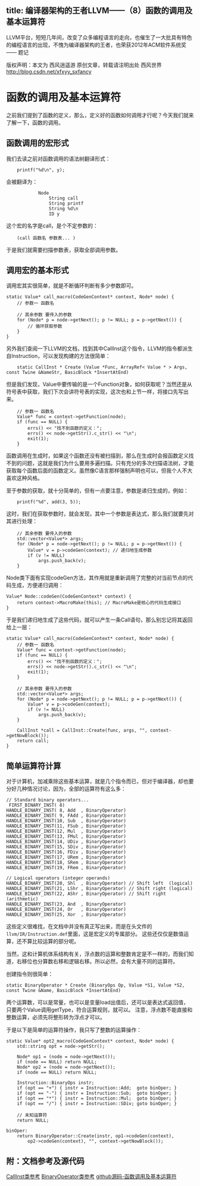 title: 编译器架构的王者LLVM——（8）函数的调用及基本运算符
---

LLVM平台，短短几年间，改变了众多编程语言的走向，也催生了一大批具有特色的编程语言的出现，不愧为编译器架构的王者，也荣获2012年ACM软件系统奖 —— 题记

版权声明：本文为 西风逍遥游 原创文章，转载请注明出处 西风世界 http://blog.csdn.net/xfxyy_sxfancy

# 函数的调用及基本运算符

之前我们提到了函数的定义，那么，定义好的函数如何调用才行呢？今天我们就来了解一下，函数的调用。

## 函数调用的宏形式

我们去读之前对函数调用的语法树翻译形式：

```
	printf("%d\n", y);
```

会被翻译为：

```
			Node
                String call
                String printf
                String %d\n
                ID y
```

这个宏的名字是call，是个不定参数的：
```
	(call 函数名 参数表... )
```

于是我们就需要扫描参数表，获取全部调用参数。


## 调用宏的基本形式

调用宏其实很简单，就是不断循环判断有多少参数即可。

```
static Value* call_macro(CodeGenContext* context, Node* node) {
	// 参数一 函数名
	
	// 其余参数 要传入的参数
	for (Node* p = node->getNext(); p != NULL; p = p->getNext()) {
		// 循环获取参数
	}
}
```

另外我们查阅一下LLVM的文档，找到其中CallInst这个指令，LLVM的指令都派生自Instruction，可以发现构建的方法很简单：
```
	static CallInst * Create (Value *Func, ArrayRef< Value * > Args, const Twine &NameStr, BasicBlock *InsertAtEnd)
```

但是我们发现，Value中要传输的是一个Function对象，如何获取呢？当然还是从符号表中获取，我们下次会讲符号表的实现，这次也和上节一样，将接口先写出来。

```
	// 参数一 函数名
	Value* func = context->getFunction(node);
	if (func == NULL) {
		errs() << "找不到函数的定义：";
		errs() << node->getStr().c_str() << "\n";
		exit(1);
	}
```

函数调用在生成时，如果这个函数还没有被扫描到，那么在生成时会报函数定义找不到的问题，这就是我们为什么要用多遍扫描。只有充分的多次扫描语法树，才能获取每个函数后面的函数定义。虽然像C语言那样强制声明也可以，但我个人不大喜欢这种风格。

至于参数的获取，就十分简单的，但有一点要注意，参数是递归生成的，例如：

```
	printf("%d", add(3, 5));
```

这时，我们在获取参数时，就会发现，其中一个参数是表达式，那么我们就要先对其进行处理：

```
	// 其余参数 要传入的参数
	std::vector<Value*> args;
	for (Node* p = node->getNext(); p != NULL; p = p->getNext()) {
		Value* v = p->codeGen(context); // 递归地生成参数
		if (v != NULL)
			args.push_back(v);
	}
```

Node类下面有实现codeGen方法，其作用就是重新调用了完整的对当前节点的代码生成，方便递归调用：
```
Value* Node::codeGen(CodeGenContext* context) {
	return context->MacroMake(this); // MacroMake是核心的代码生成接口
}
```

于是我们递归地生成了这些代码，就可以产生一条Call语句，那么别忘记将其返回给上一层：

```
static Value* call_macro(CodeGenContext* context, Node* node) {
	// 参数一 函数名
	Value* func = context->getFunction(node);
	if (func == NULL) {
		errs() << "找不到函数的定义：";
		errs() << node->getStr().c_str() << "\n";
		exit(1);
	}

	// 其余参数 要传入的参数
	std::vector<Value*> args;
	for (Node* p = node->getNext(); p != NULL; p = p->getNext()) {
		Value* v = p->codeGen(context);
		if (v != NULL)
			args.push_back(v);
	}

	CallInst *call = CallInst::Create(func, args, "", context->getNowBlock());
	return call;
}

```


## 简单运算符计算

对于计算机，加减乘除这些基本运算，就是几个指令而已，但对于编译器，却也要分好几种情况讨论，因为，全部的运算符有这么多：
```
// Standard binary operators...
 FIRST_BINARY_INST( 8)
HANDLE_BINARY_INST( 8, Add  , BinaryOperator)
HANDLE_BINARY_INST( 9, FAdd , BinaryOperator)
HANDLE_BINARY_INST(10, Sub  , BinaryOperator)
HANDLE_BINARY_INST(11, FSub , BinaryOperator)
HANDLE_BINARY_INST(12, Mul  , BinaryOperator)
HANDLE_BINARY_INST(13, FMul , BinaryOperator)
HANDLE_BINARY_INST(14, UDiv , BinaryOperator)
HANDLE_BINARY_INST(15, SDiv , BinaryOperator)
HANDLE_BINARY_INST(16, FDiv , BinaryOperator)
HANDLE_BINARY_INST(17, URem , BinaryOperator)
HANDLE_BINARY_INST(18, SRem , BinaryOperator)
HANDLE_BINARY_INST(19, FRem , BinaryOperator)

// Logical operators (integer operands)
HANDLE_BINARY_INST(20, Shl  , BinaryOperator) // Shift left  (logical)
HANDLE_BINARY_INST(21, LShr , BinaryOperator) // Shift right (logical)
HANDLE_BINARY_INST(22, AShr , BinaryOperator) // Shift right (arithmetic)
HANDLE_BINARY_INST(23, And  , BinaryOperator)
HANDLE_BINARY_INST(24, Or   , BinaryOperator)
HANDLE_BINARY_INST(25, Xor  , BinaryOperator)
```

这些定义很难找，在文档中并没有真正写出来，而是在头文件的`llvm/IR/Instruction.def`里面，这是宏定义的专属部分。
这些还仅仅是数值运算，还不算比较运算的部分呢。

当然，这和计算机体系结构有关，浮点数的运算和整数肯定是不一样的，而我们知道，右移位也分算数右移和逻辑右移。所以必然，会有大量不同的运算符。

创建指令则很简单：
```
static BinaryOperator * Create (BinaryOps Op, Value *S1, Value *S2, const Twine &Name, BasicBlock *InsertAtEnd)
```

两个运算数，可以是常量，也可以是变量load出值后，还可以是表达式返回值，只要两个Value调用getType，符合运算规则，就可以。
注意，浮点数不能直接和整数运算，必须先将整形转为浮点才可以。

于是以下是简单的运算符操作，我只写了整数的运算操作：

```
static Value* opt2_macro(CodeGenContext* context, Node* node) {
	std::string opt = node->getStr();

	Node* op1 = (node = node->getNext());
	if (node == NULL) return NULL;
	Node* op2 = (node = node->getNext());
	if (node == NULL) return NULL;

	Instruction::BinaryOps instr;
	if (opt == "+") { instr = Instruction::Add;  goto binOper; }
	if (opt == "-") { instr = Instruction::Sub;  goto binOper; }
	if (opt == "*") { instr = Instruction::Mul;  goto binOper; }
	if (opt == "/") { instr = Instruction::SDiv; goto binOper; }

	// 未知运算符
	return NULL;

binOper:
	return BinaryOperator::Create(instr, op1->codeGen(context), 
		op2->codeGen(context), "", context->getNowBlock());
```


## 附：文档参考及源代码

[CallInst类参考](http://llvm.org/doxygen/classllvm_1_1CallInst.html)
[BinaryOperator类参考](http://llvm.org/doxygen/classllvm_1_1BinaryOperator.html)
[github源码-函数调用及基本运算符](https://github.com/sunxfancy/RedApple/blob/master/src/Macro/Functions.cpp)
